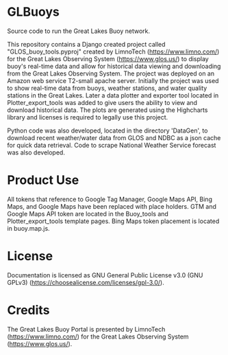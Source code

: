 # GLBuoys
Source code to run the Great Lakes Buoy network. 

This repository contains a Django created project called "GLOS_buoy_tools.pyproj" created by LimnoTech (https://www.limno.com/) for the Great Lakes Observing System (https://www.glos.us/) to display buoy's real-time data and allow for historical data viewing and downloading from the Great Lakes Observing System. The project was deployed on an Amazon web service T2-small apache server. Initially the project was used to show real-time data from buoys, weather stations, and water quality stations in the Great Lakes. Later a data plotter and exporter tool located in Plotter_export_tools was added to give users the ability to view and download historical data. The plots are generated using the Highcharts library and licenses is required to legally use this project.

Python code was also developed, located in the directory 'DataGen', to download recent weather/water data from GLOS and NDBC as a json cache for quick data retrieval. Code to scrape National Weather Service forecast was also developed. 

# Product Use
All tokens that reference to Google Tag Manager, Google Maps API, Bing Maps, and Google Maps have been replaced with place holders. GTM and Google Maps API token are located in the Buoy_tools and Plotter_export_tools template pages. Bing Maps token placement is located in buoy.map.js. 

# License
Documentation is licensed as GNU General Public License v3.0 (GNU GPLv3) (https://choosealicense.com/licenses/gpl-3.0/). 

# Credits
The Great Lakes Buoy Portal is presented by LimnoTech (https://www.limno.com/) for the Great Lakes Observing System (https://www.glos.us/).
